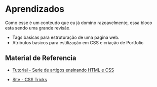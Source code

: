 # Aprendizados

Como esse é um conteudo que eu já domino razoavelmente, essa bloco esta sendo uma grande revisão.

* Tags basicas para estruturação de uma pagina web.
* Atributos basicos para estilização em CSS e criação de Portfolio

## Material de Referencia

* [Tutorial - Serie de artigos ensinando HTML e CSS](https://www.internetingishard.com/)

* [Site - CSS Tricks](https://css-tricks.com/)
